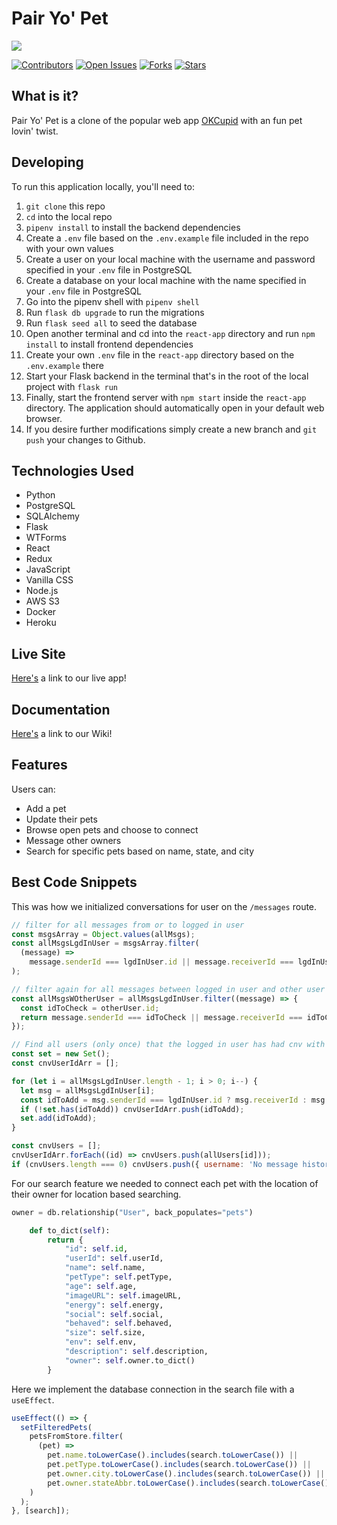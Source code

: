 # Pair Yo' Pet

<p align='left'>
    <img src="https://pair-yo-pet-aws.s3-us-west-1.amazonaws.com/pyp-logo-cropped.png">
</p>

[![Contributors](https://img.shields.io/github/contributors/markhv-code/pair-yo-pet)](https://www.github.com/markhv-code/pair-yo-pet/contributors)
[![Open Issues](https://img.shields.io/github/issues/markhv-code/pair-yo-pet)](https://www.github.com/markhv-code/pair-yo-pet/issues)
[![Forks](https://img.shields.io/github/forks/markhv-code/pair-yo-pet)](https://www.github.com/markhv-code/pair-yo-pet/forks)
[![Stars](https://img.shields.io/github/stars/markhv-code/pair-yo-pet)](https://www.github.com/markhv-code/pair-yo-pet/stars)

## What is it?

Pair Yo' Pet is a clone of the popular web app [OKCupid](https://www.okcupid.com/) with an fun pet lovin' twist.

## Developing

To run this application locally, you'll need to:

1. `git clone` this repo
2. `cd` into the local repo
3. `pipenv install` to install the backend dependencies
4. Create a `.env` file based on the `.env.example` file included in the repo with your own values
5. Create a user on your local machine with the username and password specified in your `.env` file in PostgreSQL
6. Create a database on your local machine with the name specified in your `.env` file in PostgreSQL
7. Go into the pipenv shell with `pipenv shell`
8. Run `flask db upgrade` to run the migrations
9. Run `flask seed all` to seed the database
10. Open another terminal and cd into the `react-app` directory and run `npm install` to install frontend dependencies
11. Create your own `.env` file in the `react-app` directory based on the `.env.example` there
12. Start your Flask backend in the terminal that's in the root of the local project with `flask run`
13. Finally, start the frontend server with `npm start` inside the `react-app` directory. The application should automatically open in your default web browser.
14. If you desire further modifications simply create a new branch and `git push` your changes to Github.

## Technologies Used

- Python
- PostgreSQL
- SQLAlchemy
- Flask
- WTForms
- React
- Redux
- JavaScript
- Vanilla CSS
- Node.js
- AWS S3
- Docker
- Heroku

## Live Site

[Here's](https://pairyopet.herokuapp.com//) a link to our live app!

## Documentation

[Here's](https://github.com/markhv-code/pair-yo-pet/wiki/) a link to our Wiki!

## Features

Users can:

- Add a pet
- Update their pets
- Browse open pets and choose to connect
- Message other owners
- Search for specific pets based on name, state, and city

## Best Code Snippets

This was how we initialized conversations for user on the `/messages` route.

```js
// filter for all messages from or to logged in user
const msgsArray = Object.values(allMsgs);
const allMsgsLgdInUser = msgsArray.filter(
  (message) =>
    message.senderId === lgdInUser.id || message.receiverId === lgdInUser.id
);

// filter again for all messages between logged in user and other user (chosen user)
const allMsgsWOtherUser = allMsgsLgdInUser.filter((message) => {
  const idToCheck = otherUser.id;
  return message.senderId === idToCheck || message.receiverId === idToCheck;
});
```

```js
// Find all users (only once) that the logged in user has had cnv with
const set = new Set();
const cnvUserIdArr = [];

for (let i = allMsgsLgdInUser.length - 1; i > 0; i--) {
  let msg = allMsgsLgdInUser[i];
  const idToAdd = msg.senderId === lgdInUser.id ? msg.receiverId : msg.senderId;
  if (!set.has(idToAdd)) cnvUserIdArr.push(idToAdd);
  set.add(idToAdd);
}

const cnvUsers = [];
cnvUserIdArr.forEach((id) => cnvUsers.push(allUsers[id]));
if (cnvUsers.length === 0) cnvUsers.push({ username: 'No message history' });
```

For our search feature we needed to connect each pet with the location of their owner for location based searching.

```py
owner = db.relationship("User", back_populates="pets")

    def to_dict(self):
        return {
            "id": self.id,
            "userId": self.userId,
            "name": self.name,
            "petType": self.petType,
            "age": self.age,
            "imageURL": self.imageURL,
            "energy": self.energy,
            "social": self.social,
            "behaved": self.behaved,
            "size": self.size,
            "env": self.env,
            "description": self.description,
            "owner": self.owner.to_dict()
        }
```

Here we implement the database connection in the search file with a `useEffect`.

```js
useEffect(() => {
  setFilteredPets(
    petsFromStore.filter(
      (pet) =>
        pet.name.toLowerCase().includes(search.toLowerCase()) ||
        pet.petType.toLowerCase().includes(search.toLowerCase()) ||
        pet.owner.city.toLowerCase().includes(search.toLowerCase()) ||
        pet.owner.stateAbbr.toLowerCase().includes(search.toLowerCase())
    )
  );
}, [search]);
```
